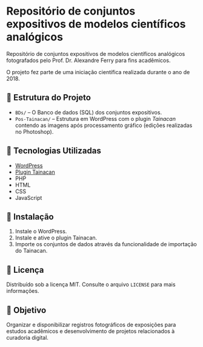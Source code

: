 # Repositório de conjuntos expositivos de modelos científicos analógicos

Repositório de conjuntos expositivos de modelos científicos analógicos fotografados pelo Prof. Dr. Alexandre Ferry para fins acadêmicos.

O projeto fez parte de uma iniciação científica realizada durante o ano de 2018.

## 📂 Estrutura do Projeto

- `BDs/` – O Banco de dados (SQL) dos conjuntos expositivos.
- `Pos-Tainacan/` – Estrutura em WordPress com o plugin <i>Tainacan</i> contendo as imagens após processamento gráfico (edições realizadas no Photoshop).

## 🔧 Tecnologias Utilizadas

- [WordPress](https://br.wordpress.org/)
- [Plugin Tainacan](https://br.wordpress.org/plugins/tainacan/)
- PHP
- HTML
- CSS
- JavaScript

## 🚀 Instalação

1. Instale o WordPress.
2. Instale e ative o plugin Tainacan.
3. Importe os conjuntos de dados através da funcionalidade de importação do Tainacan.

## 📜 Licença

Distribuído sob a licença MIT. Consulte o arquivo `LICENSE` para mais informações.

## 🎯 Objetivo

Organizar e disponibilizar registros fotográficos de exposições para estudos acadêmicos e desenvolvimento de projetos relacionados à curadoria digital.
